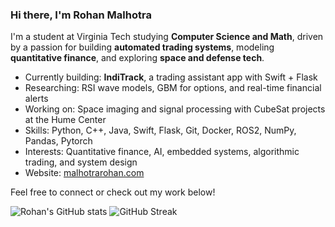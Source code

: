 ###  Hi there, I'm Rohan Malhotra

I'm a student at Virginia Tech studying **Computer Science and Math**, driven by a passion for building **automated trading systems**, modeling **quantitative finance**, and exploring **space and defense tech**.

-  Currently building: **IndiTrack**, a trading assistant app with Swift + Flask
-  Researching: RSI wave models, GBM for options, and real-time financial alerts
-  Working on: Space imaging and signal processing with CubeSat projects at the Hume Center
-  Skills: Python, C++, Java, Swift, Flask, Git, Docker, ROS2, NumPy, Pandas, Pytorch
-  Interests: Quantitative finance, AI, embedded systems, algorithmic trading, and system design
-  Website: [malhotrarohan.com](https://malhotrarohan.com)

 Feel free to connect or check out my work below!

![Rohan's GitHub stats](https://github-readme-stats.vercel.app/api?username=rohanmalhotra0&show_icons=true&theme=default)
![GitHub Streak](https://streak-stats.demolab.com?user=rohanmalhotra0&theme=default)


